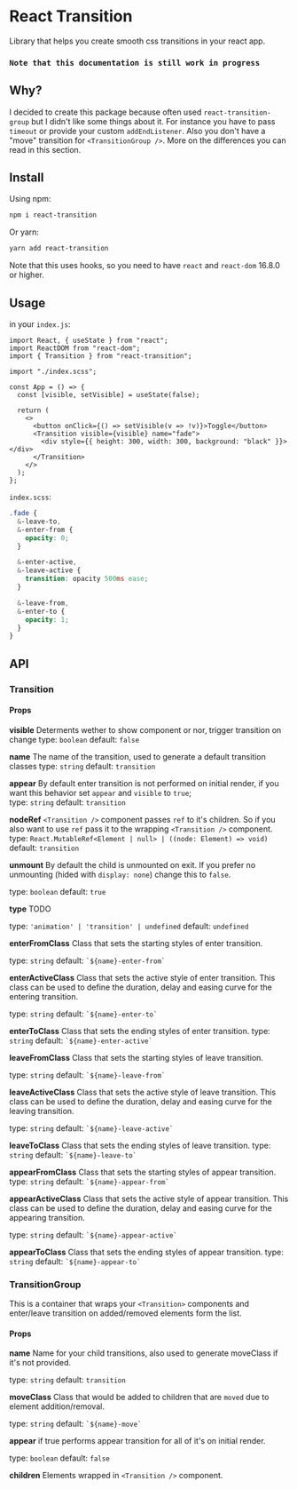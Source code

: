# React Transition

Library that helps you create smooth css transitions in your react app.

### `Note that this documentation is still work in progress`

## Why?

I decided to create this package because often used `react-transition-group`
but I didn't like some things about it. For instance you have to pass `timeout`
or provide your custom `addEndListener`. Also you don't have a "move" transition
for `<TransitionGroup />`. More on the differences you can read in this section.

## Install

Using npm:

```bash
npm i react-transition
```

Or yarn:

```bash
yarn add react-transition
```

Note that this uses hooks, so you need to have `react` and `react-dom` 16.8.0 or higher.

## Usage

in your `index.js`:

```tsx
import React, { useState } from "react";
import ReactDOM from "react-dom";
import { Transition } from "react-transition";

import "./index.scss";

const App = () => {
  const [visible, setVisible] = useState(false);

  return (
    <>
      <button onClick={() => setVisible(v => !v)}>Toggle</button>
      <Transition visible={visible} name="fade">
        <div style={{ height: 300, width: 300, background: "black" }}></div>
      </Transition>
    </>
  );
};
```

`index.scss`:

```scss
.fade {
  &-leave-to,
  &-enter-from {
    opacity: 0;
  }

  &-enter-active,
  &-leave-active {
    transition: opacity 500ms ease;
  }

  &-leave-from,
  &-enter-to {
    opacity: 1;
  }
}
```

## API

### Transition

#### Props

**visible**
Determents wether to show component or nor, trigger transition on change
type: `boolean`
default: `false`

**name**
The name of the transition, used to generate a default transition classes
type: `string`
default: `transition`

**appear**
By default enter transition is not performed on initial render, if you want this behavior set `appear` and `visible` to `true`;  
type: `string`
default: `transition`

**nodeRef**
`<Transition />` component passes `ref` to it's children. So if you also want to use `ref` pass it to the wrapping `<Transition />` component.
type: `React.MutableRef<Element | null> | ((node: Element) => void)`
default: `transition`

**unmount**
By default the child is unmounted on exit. If you prefer no unmounting (hided with `display: none`) change this to `false`.

type: `boolean`
default: `true`

**type**
TODO

type: `'animation' | 'transition' | undefined`
default: `undefined`

**enterFromClass**
Class that sets the starting styles of enter transition.

type: `string`
default: `` `${name}-enter-from` ``

**enterActiveClass**
Class that sets the active style of enter transition. This class can be used to define the duration, delay and easing curve for the entering transition.

type: `string`
default: `` `${name}-enter-to` ``

**enterToClass**
Class that sets the ending styles of enter transition.
type: `string`
default: `` `${name}-enter-active` ``

**leaveFromClass**
Class that sets the starting styles of leave transition.

type: `string`
default: `` `${name}-leave-from` ``

**leaveActiveClass**
Class that sets the active style of leave transition. This class can be used to define the duration, delay and easing curve for the leaving transition.

type: `string`
default: `` `${name}-leave-active` ``

**leaveToClass**
Class that sets the ending styles of leave transition.
type: `string`
default: `` `${name}-leave-to` ``

**appearFromClass**
Class that sets the starting styles of appear transition.
type: `string`
default: `` `${name}-appear-from` ``

**appearActiveClass**
Class that sets the active style of appear transition. This class can be used to define the duration, delay and easing curve for the appearing transition.

type: `string`
default: `` `${name}-appear-active` ``

**appearToClass**
Class that sets the ending styles of appear transition.
type: `string`
default: `` `${name}-appear-to` ``

### TransitionGroup

This is a container that wraps your `<Transition>` components and enter/leave transition on added/removed elements form the list.

#### Props

**name**
Name for your child transitions, also used to generate moveClass if it's not provided.

type: `string`
default: `transition`

**moveClass**
Class that would be added to children that are `moved` due to element addition/removal.

type: `string`
default: `` `${name}-move` ``

**appear**
if true performs appear transition for all of it's on initial render.

type: `boolean`
default: `false`

**children**
Elements wrapped in `<Transition />` component.

<!-- ### Utils

This package is also exposes some of it's internal utils, so if you
need them in some cases you don't have to write them yourself

#### whenTransitionEnds

#### getTransitionInfo -->

<!-- ## Differences from react-transition-group -->
